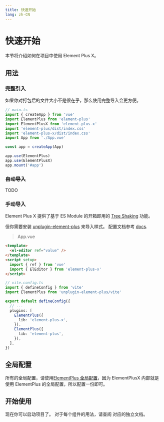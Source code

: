 ```yaml
---
title: 快速开始
lang: zh-CN
---
```


# 快速开始

本节将介绍如何在项目中使用 Element Plus X。

## 用法

### 完整引入

如果你对打包后的文件大小不是很在乎，那么使用完整导入会更方便。

```ts
// main.ts
import { createApp } from 'vue'
import ElementPlus from 'element-plus'
import ElementPlusX from 'element-plus-x'
import 'element-plus/dist/index.css'
import 'element-plus-x/dist/index.css'
import App from './App.vue'

const app = createApp(App)

app.use(ElementPlus)
app.use(ElementPlusX)
app.mount('#app')
```

### ~~自动导入~~

TODO

### 手动导入

Element Plus X 提供了基于 ES Module 的开箱即用的 [Tree Shaking](https://webpack.js.org/guides/tree-shaking/) 功能。

但你需要安装 [unplugin-element-plus](https://github.com/element-plus/unplugin-element-plus) 来导入样式。 配置文档参考 [docs](https://github.com/element-plus/unplugin-element-plus#readme).

> App.vue

```html
<template>
  <el-editor ref="value" />
</template>
<script setup>
  import { ref } from 'vue'
  import { ElEditor } from 'element-plus-x'
</script>
```

```ts
// vite.config.ts
import { defineConfig } from 'vite'
import ElementPlus from 'unplugin-element-plus/vite'

export default defineConfig({
  // ...
  plugins: [
    ElementPlus({
      lib: 'element-plus-x',
    }),
    ElementPlus({
      lib: 'element-plus',
    }),
  ],
})
```

## 全局配置

所有的全局配置，请使用[ElementPlus 全局配置](https://element-plus.org/zh-CN/guide/quickstart.html#%E5%85%A8%E5%B1%80%E9%85%8D%E7%BD%AE)，因为 ElementPlusX 内部就是使用 ElementPlus 的全局配置，所以配置一份即可。

## 开始使用

现在你可以启动项目了。 对于每个组件的用法，请查阅 对应的独立文档。
